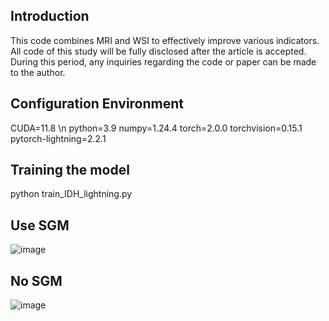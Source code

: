## Introduction
This code combines MRI and WSI to effectively improve various indicators.
All code of this study will be fully disclosed after the article is accepted. During this period, any inquiries regarding the code or paper can be made to the author.
## Configuration Environment
CUDA=11.8 \n
python=3.9
numpy=1.24.4
torch=2.0.0
torchvision=0.15.1
pytorch-lightning=2.2.1
## Training the model
python train_IDH_lightning.py
## Use SGM
![image](https://github.com/user-attachments/assets/ef7f5bf4-6adf-4ee8-a45d-22f55028c33e)
## No SGM
![image](https://github.com/user-attachments/assets/8c6f0d57-156a-48ea-b56a-2845bf1adc24)
